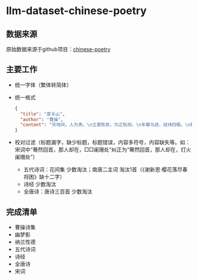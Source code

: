 # llm-dataset-chinese-poetry

## 数据来源

原始数据来源于github项目：[chinese-poetry](https://github.com/chinese-poetry/chinese-poetry)

## 主要工作

- 统一字体（繁体转简体）

- 统一格式
  ```json
  {
    "title": "度关山",
    "author": "曹操",
    "content": "天地间，人为贵。\n立君牧民，为之轨则。\n车辙马迹，经纬四极。\n黜陟幽明，黎庶繁息。\n于铄贤圣，总统邦域。\n封建五爵，井田刑狱。\n有燔丹书，无普赦赎。\n皋陶甫侯，何有失职？\n嗟哉后世，改制易律。\n劳民为君，役赋其力。\n舜漆食器，畔者十国，\n不及唐尧，采椽不斫。\n世叹伯夷，欲以厉俗。\n侈恶之大，俭为共德。\n许由推让，岂有讼曲？\n兼爱尚同，疏者为戚。"
  }
  ```

- 校对过滤（标题漏字，缺少标题，标题错误，内容多符号，内容缺失等。如：宋词中“蓦然回首，那人却在，□□阑珊处”纠正为“蓦然回首，那人却在，灯火阑珊处”）
    - 五代诗词：花间集 少数淘汰；南唐二主词 淘汰1首（《谢新恩·樱花落尽春将困》缺十二字）
    - 诗经 少数淘汰
    - 全唐诗：唐诗三百首 少数淘汰

## 完成清单

- 曹操诗集
- 幽梦影
- 纳兰性德
- 五代诗词
- 诗经
- 全唐诗
- 宋词